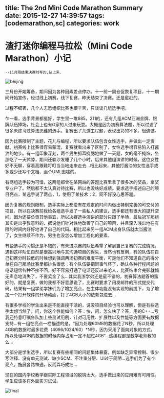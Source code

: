 title: The 2nd Mini Code Marathon Summary
date: 2015-12-27 14:39:57
tags: [codemarathon,sc]
categories: work
---
# 渣打迷你编程马拉松（Mini Code Marathon）小记   

`--11月刚结束决赛时写的,贴上来.`

![beijing](/attachpic/minicode2ndbeijing.jpg)

三月份开始筹备，期间因为各种因素差点停办。十一前一周仓促恢复项目，十一期间开始宣传，经过线上初赛，线下复赛，昨天结束了决赛。还是蛮赶的。

过程不细表，几个人志愿组织比赛也很辛苦，只谈谈几组选手吧。

乍一看，选手背景都挺好，学生里一堆985，211的，还有几组ACM亚洲金牌、银牌队伍捧场，社会上也有G家的人过来玩耍。大概是因为初赛算法题，所以过滤了很多未练习过算法思维的选手。复赛出了几道工程题，表现出彩的不多。很遗憾。

因为比赛限制了主题，花儿与编程，所以要求队伍包含女性选手，并做出一定贡献。初赛线上比赛很容易蒙混，复赛就看出来了区别了，女性选手很容易陷入打酱油的地步。有一组印象深刻，两个男生抓耳挠腮地做了一天题，女的毫不掩饰，坐那吃了一天鸭脖，期间还躺沙发睡了几个小时，后来其他组演讲的时候，这位女性好不无聊，穿着高跟鞋叮叮当当地走来走去...相比起来，其他打酱油的女性选手或多或少还写个文档、画个UML图啥的。

有两组选手较为可惜，这两组都曾在某网站的答题比赛里拿了很多次的奖品，拿奖专业户了。然后都不太认真对待比赛，所以也没啥好成绩。要求选手描述自己的项目亮点，某选手说了两点，1，使用了某技术；2，网不好没心思答题。

因为复赛的规则限制，选手实际上都没有在规定的时间内做出特别完善的可交付的项目，所以在决赛前我给各组选手发了一些私人的建议，选手都还有很大的提升空间。因为还要负责其他事宜，所以决赛选手演讲的部分只跟了半场，最后冠军那组其实是出乎我意料的，据说他们针对性地改善了自己的项目，并且深入浅出地在有限的时间内好好地讲了自己的代码。相比起来另一组ACM出身队伍就太当酱油了，女生继续不作为，男生也没怎么增加工程化的要素。

有些选手的习惯还是不错的，有未进决赛的队伍希望了解到自己复赛的完成情况，遇到这样队伍自然是很高兴地与其沟通项目的得失，当然也有反例，有的队伍在自己初赛分时较低的时候想到强调两场初赛的难度平衡，可是他们不知道自己的得分单在自己那场比赛里都排名很低；有个队伍要把同事气坏了，确认各种行程问题的电话短信各种不接不回，好不容易打通了电话还反过来呛人，比赛结束合完影就悄无声息地消失了，不要奖金了么...其实我浙学弟还是蛮不错的，初赛算法题答的蛮好的，就是复赛，做的我都不好意思说了，比赛时要求了用发邮件的形式提交代码，结果有一组学弟学妹们为了增加亮点，在主体功能没有实现的前提下，为了增加一个打开软件的开场动画，打了4GB大小的依赖包进去...

有很多学校的学生出来是不能直接干活的，说没项目经验也可以理解，但是有些选手太想当然了。问，你这个性能如何？答：快，问，怎么快了？答，用的C++...亏我还特意叮嘱各队加上些测试用例，针对可用性、扩展性以及性能等方面要有数据支持...有一组在亮点一栏描述的是，“因为处理60MB的数据花了N秒，所以处理4GB的数据时最多花费（4096/1024/60）*N秒，因为采用了面向对象的方式，所以处理4GB的数据的时候内存占用一定不超过4GB”...这编程都是数学老师教的么...

大部分是学生选手，所以复赛有些相同的问题集体暴露，例如缺乏异常控制、很少写注释、没有单元测试、缺少SCM、不注重分层、UI过于简陋...选手们为了有个亮点，施展各路神通，反而弄巧成拙...



现在的国内学校教学跟实际工程领域的脱钩太大，选手做出来的应用难有可用性。学生应该多在外面实习试试。




![final](/attachpic/minicode2ndfinal.jpg)
